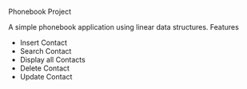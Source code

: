  Phonebook Project

A simple phonebook application using linear data structures.
 Features
- Insert Contact
- Search Contact
- Display all Contacts
- Delete Contact
- Update Contact
